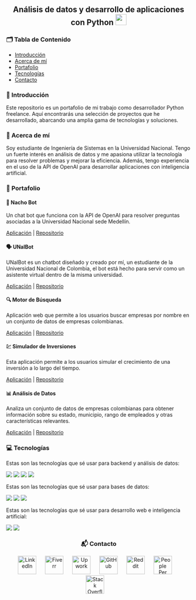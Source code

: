 <h2 align="center">Análisis de datos y desarrollo de aplicaciones con Python <img src="https://img.icons8.com/?size=48&id=13441&format=png" width="30"></h2>

<h3>🗂️ Tabla de Contenido</h3>
<ul>
  <li><a href="#introducción">Introducción</a></li>
  <li><a href="#acerca-de-mí">Acerca de mí</a></li>
  <li><a href="#portafolio">Portafolio</a></li>
  <li><a href="#tecnologías">Tecnologías</a></li>
  <li><a href="#contacto">Contacto</a></li>
</ul>

<h3 id="introducción">📖 Introducción</h3>
<p>Este repositorio es un portafolio de mi trabajo como desarrollador Python freelance. Aquí encontrarás una selección de proyectos que he desarrollado, abarcando una amplia gama de tecnologías y soluciones.</p>

<h3 id="acerca-de-mí">👤 Acerca de mí</h3>
<p>Soy estudiante de Ingeniería de Sistemas en la Universidad Nacional. Tengo un fuerte interés en análisis de datos y me apasiona utilizar la tecnología para resolver problemas y mejorar la eficiencia. Además, tengo experiencia en el uso de la API de OpenAI para desarrollar aplicaciones con inteligencia artificial.</p>

<h3 id="portafolio">💼 Portafolio</h3>

<h4>🤖 Nacho Bot</h4>
<p>Un chat bot que funciona con la API de OpenAI para resolver preguntas asociadas a la Universidad Nacional sede Medellín.</p>
<p><a href="https://nachobot.streamlit.app/">Aplicación</a> | <a href="https://github.com/Jorge-Andres-Prieto/Nacho_Bot">Repositorio</a></p>

<h4>🗣️ UNalBot</h4>
<p>UNalBot es un chatbot diseñado y creado por mí, un estudiante de la Universidad Nacional de Colombia, el bot está hecho para servir como un asistente virtual dentro de la misma universidad.</p>
<p><a href="https://chatbot-un-e3y6wrkckde9tqvuknapp3u.streamlit.app/">Aplicación</a> | <a href="https://github.com/Jorge-Andres-Prieto/Chat_Bot">Repositorio</a></p>

<h4>🔍 Motor de Búsqueda</h4>
<p>Aplicación web que permite a los usuarios buscar empresas por nombre en un conjunto de datos de empresas colombianas.</p>
<p><a href="https://motorbusqueda-b7vqjan3gqwfogzshn8dr.streamlit.app/">Aplicación</a> | <a href="https://github.com/Jorge-Andres-Prieto/Motor_busqueda">Repositorio</a></p>

<h4>💹 Simulador de Inversiones</h4>
<p>Esta aplicación permite a los usuarios simular el crecimiento de una inversión a lo largo del tiempo.</p>
<p><a href="https://simulador-de-inversiones-2v5pajvufmgvfgwah7r89r.streamlit.app/">Aplicación</a> | <a href="https://github.com/Jorge-Andres-Prieto/Simulador-de-Inversiones">Repositorio</a></p>

<h4>📊 Análisis de Datos</h4>
<p>Analiza un conjunto de datos de empresas colombianas para obtener información sobre su estado, municipio, rango de empleados y otras características relevantes.</p>
<p><a href="https://data543njfdkmc8qsqcggrjk3.streamlit.app/">Aplicación</a> | <a href="https://github.com/Jorge-Andres-Prieto/Analisis_Datos">Repositorio</a></p>

<h3 id="tecnologías">💻 Tecnologías</h3>

<p>Estas son las tecnologías que sé usar para backend y análisis de datos:</p>
<p>
  <img src="https://img.shields.io/badge/Python-3776AB?style=for-the-badge&logo=python&logoColor=white"/>
  <img src="https://img.shields.io/badge/NumPy-013243?style=for-the-badge&logo=numpy&logoColor=white"/>
  <img src="https://img.shields.io/badge/Pandas-150458?style=for-the-badge&logo=pandas&logoColor=white"/>
  <img src="https://img.shields.io/badge/Matplotlib-3776AB?style=for-the-badge&logo=python&logoColor=white"/>
</p>

<p>Estas son las tecnologías que sé usar para bases de datos:</p>
<p>
  <img src="https://img.shields.io/badge/MySQL-4479A1?style=for-the-badge&logo=mysql&logoColor=white"/>
  <img src="https://img.shields.io/badge/PostgreSQL-336791?style=for-the-badge&logo=postgresql&logoColor=white"/>
  <img src="https://img.shields.io/badge/SQL%20Server-CC2927?style=for-the-badge&logo=microsoft-sql-server&logoColor=white"/>
</p>

<p>Estas son las tecnologías que sé usar para desarrollo web e inteligencia artificial:</p>
<p>
  <img src="https://img.shields.io/badge/Streamlit-FF4B4B?style=for-the-badge&logo=streamlit&logoColor=white"/>
  <img src="https://img.shields.io/badge/OpenAI-412991?style=for-the-badge&logo=openai&logoColor=white"/>
</p>

<h3 id="contacto" align="center">📬 Contacto</h3>
<p align="center">
  <a href="https://www.linkedin.com/in/jorge-prieto-b36ab2250/"><img src="https://pngimg.com/uploads/linkedIn/linkedIn_PNG37.png" alt="LinkedIn" width="50" style="margin-right: 20px;"></a>
  <a href="https://www.fiverr.com/andres__jimenez?public_mode=true"><img src="https://freelogopng.com/images/all_img/1656738600fiverr-app-logo.png" alt="Fiverr" width="50" style="margin-right: 20px;"></a>
  <a href="https://www.upwork.com/freelancers/~0142bd1ae6229261b5"><img src="https://w7.pngwing.com/pngs/80/704/png-transparent-upwork-hd-logo-thumbnail.png" alt="Upwork" width="50" style="margin-right: 20px;"></a>
  <a href="https://github.com/Jorge-Andres-Prieto"><img src="https://cdn2.iconfinder.com/data/icons/font-awesome/1792/github-512.png" alt="GitHub" width="50" style="margin-right: 20px;"></a>
  <a href="https://www.reddit.com/user/Flestar/?utm_source=share&utm_medium=web3x&utm_name=web3xcss&utm_term=1&utm_content=share_button"><img src="https://logodownload.org/wp-content/uploads/2018/02/reddit-logo-16.png" alt="Reddit" width="50" style="margin-right: 20px;"></a>
  <a href="https://www.peopleperhour.com/freelancer/andres-jimenez-freelance-python-developer-zzyynamz"><img src="https://cufinder.io/_next/image?url=https%3A%2F%2Fcufinder.io%2Fimages%2Fmarketing-logos%2Fpeopleperhour.com.png&w=640&q=75" alt="People Per Hour" width="50" style="margin-right: 20px;"></a>
  <a href="https://stackoverflow.com/users/24101727/jorge-prieto"><img src="https://www.logo.wine/a/logo/Stack_Overflow/Stack_Overflow-Icon-Logo.wine.svg" alt="Stack Overflow" width="50" style="margin-right: 20px;"></a>
</p>
